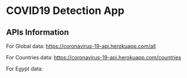 # COVID19 Detection App
## APIs Information
For Global data: https://coronavirus-19-api.herokuapp.com/all

For Countries data: https://coronavirus-19-api.herokuapp.com/countries

For Egypt data: 

